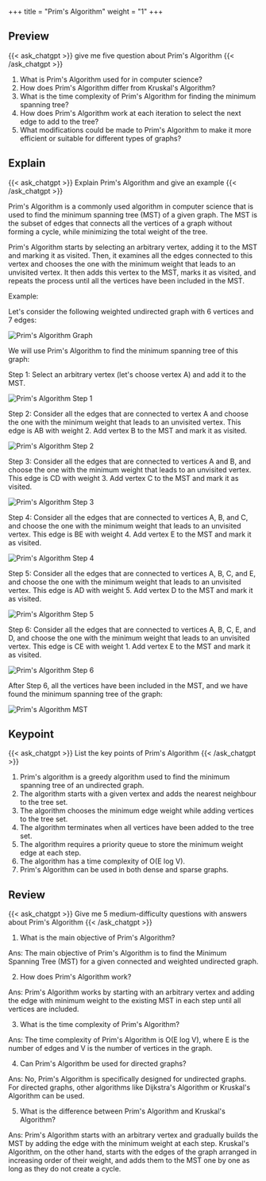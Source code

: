 +++
title = "Prim's Algorithm"
weight = "1"
+++
## Preview
{{< ask_chatgpt >}}
give me five question about Prim's Algorithm
{{< /ask_chatgpt >}}



1. What is Prim's Algorithm used for in computer science?
2. How does Prim's Algorithm differ from Kruskal's Algorithm?
3. What is the time complexity of Prim's Algorithm for finding the minimum spanning tree?
4. How does Prim's Algorithm work at each iteration to select the next edge to add to the tree?
5. What modifications could be made to Prim's Algorithm to make it more efficient or suitable for different types of graphs?   

## Explain
{{< ask_chatgpt >}}
Explain Prim's Algorithm and give an example
{{< /ask_chatgpt >}}



Prim's Algorithm is a commonly used algorithm in computer science that is used to find the minimum spanning tree (MST) of a given graph. The MST is the subset of edges that connects all the vertices of a graph without forming a cycle, while minimizing the total weight of the tree.

Prim's Algorithm starts by selecting an arbitrary vertex, adding it to the MST and marking it as visited. Then, it examines all the edges connected to this vertex and chooses the one with the minimum weight that leads to an unvisited vertex. It then adds this vertex to the MST, marks it as visited, and repeats the process until all the vertices have been included in the MST.

Example: 

Let's consider the following weighted undirected graph with 6 vertices and 7 edges:

![Prim's Algorithm Graph](https://i.imgur.com/f6AEbeU.png)

We will use Prim's Algorithm to find the minimum spanning tree of this graph:

Step 1: Select an arbitrary vertex (let's choose vertex A) and add it to the MST. 

![Prim's Algorithm Step 1](https://i.imgur.com/vIomt50.png)

Step 2: Consider all the edges that are connected to vertex A and choose the one with the minimum weight that leads to an unvisited vertex. This edge is AB with weight 2. Add vertex B to the MST and mark it as visited.

![Prim's Algorithm Step 2](https://i.imgur.com/hzVTUii.png)

Step 3: Consider all the edges that are connected to vertices A and B, and choose the one with the minimum weight that leads to an unvisited vertex. This edge is CD with weight 3. Add vertex C to the MST and mark it as visited.

![Prim's Algorithm Step 3](https://i.imgur.com/O4fIN4E.png)

Step 4: Consider all the edges that are connected to vertices A, B, and C, and choose the one with the minimum weight that leads to an unvisited vertex. This edge is BE with weight 4. Add vertex E to the MST and mark it as visited.

![Prim's Algorithm Step 4](https://i.imgur.com/eXlGXfv.png)

Step 5: Consider all the edges that are connected to vertices A, B, C, and E, and choose the one with the minimum weight that leads to an unvisited vertex. This edge is AD with weight 5. Add vertex D to the MST and mark it as visited.

![Prim's Algorithm Step 5](https://i.imgur.com/Q0sCEsK.png)

Step 6: Consider all the edges that are connected to vertices A, B, C, E, and D, and choose the one with the minimum weight that leads to an unvisited vertex. This edge is CE with weight 1. Add vertex E to the MST and mark it as visited.

![Prim's Algorithm Step 6](https://i.imgur.com/3M7AsZj.png)

After Step 6, all the vertices have been included in the MST, and we have found the minimum spanning tree of the graph:

![Prim's Algorithm MST](https://i.imgur.com/p0t4A4t.png)   

## Keypoint
{{< ask_chatgpt >}}
List the key points of Prim's Algorithm
{{< /ask_chatgpt >}}



1. Prim's algorithm is a greedy algorithm used to find the minimum spanning tree of an undirected graph.
2. The algorithm starts with a given vertex and adds the nearest neighbour to the tree set.
3. The algorithm chooses the minimum edge weight while adding vertices to the tree set.
4. The algorithm terminates when all vertices have been added to the tree set.
5. The algorithm requires a priority queue to store the minimum weight edge at each step.
6. The algorithm has a time complexity of O(E log V).
7. Prim's Algorithm can be used in both dense and sparse graphs.   

## Review
{{< ask_chatgpt >}}
Give me 5 medium-difficulty questions with answers about Prim's Algorithm
{{< /ask_chatgpt >}}



1. What is the main objective of Prim's Algorithm? 

Ans: The main objective of Prim's Algorithm is to find the Minimum Spanning Tree (MST) for a given connected and weighted undirected graph. 

2. How does Prim's Algorithm work? 

Ans: Prim's Algorithm works by starting with an arbitrary vertex and adding the edge with minimum weight to the existing MST in each step until all vertices are included. 

3. What is the time complexity of Prim's Algorithm? 

Ans: The time complexity of Prim's Algorithm is O(E log V), where E is the number of edges and V is the number of vertices in the graph. 

4. Can Prim's Algorithm be used for directed graphs? 

Ans: No, Prim's Algorithm is specifically designed for undirected graphs. For directed graphs, other algorithms like Dijkstra's Algorithm or Kruskal's Algorithm can be used. 

5. What is the difference between Prim's Algorithm and Kruskal's Algorithm? 

Ans: Prim's Algorithm starts with an arbitrary vertex and gradually builds the MST by adding the edge with the minimum weight at each step. Kruskal's Algorithm, on the other hand, starts with the edges of the graph arranged in increasing order of their weight, and adds them to the MST one by one as long as they do not create a cycle.   

